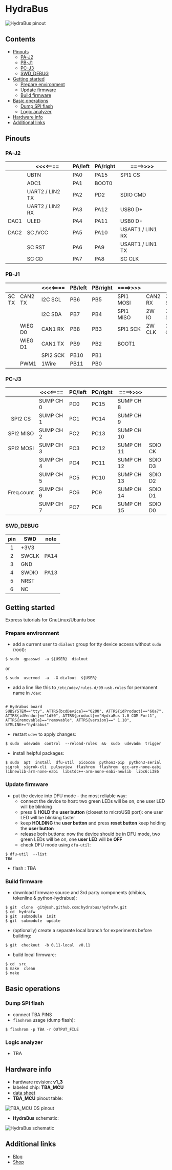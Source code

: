 

# HydraBus


![HydraBus pinout](../master/resources/hydrabus_pinout.png)  


## Contents


  * [Pinouts](#pinouts)
    * [PA-J2](#pa-j2)
    * [PB-J1](#pb-j1)
    * [PC-J3](#pc-j3)
    * [SWD_DEBUG](#swd_debug)
  * [Getting started](#getting-started)
    * [Prepare environment](#prepare-environment)
    * [Update firmware](#update-firmware)
    * [Build firmware](#build-firmware)
 * [Basic operations](#basic-operations)
    * [Dump SPI flash](#dump-spi-flash)
    * [Logic analyzer](#logic-analyzer)
 * [Hardware info](#hardware-info)
 * [Additional links](#additional-links) 




## Pinouts


### PA-J2


|      |     <<<<====    | PA/left | PA/right |    ====>>>>      |
|:----:|-----------------|---------|----------|------------------|
|      | UBTN            |   PA0   |   PA15   | SPI1 CS          |
|      | ADC1            |   PA1   |   BOOT0  |                  |
|      | UART2 / LIN2 TX |   PA2   |   PD2    | SDIO CMD         |
|      | UART2 / LIN2 RX |   PA3   |   PA12   | USB0 D+          |
| DAC1 | ULED            |   PA4   |   PA11   | USB0 D-          |
| DAC2 | SC /VCC         |   PA5   |   PA10   | USART1 / LIN1 RX |
|      | SC RST          |   PA6   |   PA9    | USART1 / LIN1 TX |
|      | SC CD           |   PA7   |   PA8    | SC CLK           |


### PB-J1


|       |         | <<<<==== | PB/left | PB/right | ====>>>>  |         |        |
|:-----:|---------|----------|---------|----------|-----------|---------|--------|
| SC TX | CAN2 TX | I2C SCL  |   PB6   |   PB5    | SPI1 MOSI | CAN2 RX | 3W SDO |
|       |         | I2C SDA  |   PB7   |   PB4    | SPI1 MISO | 2W IO   | 3W SDI |
|       | WIEG D0 | CAN1 RX  |   PB8   |   PB3    | SPI1 SCK  | 2W CLK  | 3W CLK |
|       | WIEG D1 | CAN1 TX  |   PB9   |   PB2    | BOOT1     |         |        |
|       |         | SPI2 SCK |   PB10  |   PB1    |           |         |        |
|       |   PWM1  | 1Wire    |   PB11  |   PB0    |           |         |        |


### PC-J3


|            |  <<<<==== | PC/left | PC/right | ====>>>>   |         |
|:----------:|-----------|---------|----------|------------|---------|
|            | SUMP CH 0 |   PC0   |   PC15   | SUMP CH  8 |         |
| SPI2 CS    | SUMP CH 1 |   PC1   |   PC14   | SUMP CH  9 |         |
| SPI2 MISO  | SUMP CH 2 |   PC2   |   PC13   | SUMP CH 10 |         |
| SPI2 MOSI  | SUMP CH 3 |   PC3   |   PC12   | SUMP CH 11 | SDIO CK |
|            | SUMP CH 4 |   PC4   |   PC11   | SUMP CH 12 | SDIO D3 |
|            | SUMP CH 5 |   PC5   |   PC10   | SUMP CH 13 | SDIO D2 |
| Freq.count | SUMP CH 6 |   PC6   |   PC9    | SUMP CH 14 | SDIO D1 |
|            | SUMP CH 7 |   PC7   |   PC8    | SUMP CH 15 | SDIO D0 |


### SWD_DEBUG


| pin |  SWD  | note |
|:---:|-------|------|
|  1  | +3V3  |      |
|  2  | SWCLK | PA14 |
|  3  | GND   |      |
|  4  | SWDIO | PA13 |
|  5  | NRST  |      |
|  6  | NC    |      |




## Getting started


Express tutorials for GnuLinux/Ubuntu box


### Prepare environment

 - add a current user to `dialout` group for tty device access without `sudo` (root):
```
$ sudo  gpasswd  -a ${USER}  dialout
```
or
```
$ sudo  usermod  -a  -G dialout  ${USER}
```

 - add a line like this to `/etc/udev/rules.d/99-usb.rules` for permanent name in `/dev`:
```

# Hydrabus board
SUBSYSTEM=="tty", ATTRS{bcdDevice}=="0200", ATTRS{idProduct}=="60a7", ATTRS{idVendor}=="1d50", ATTRS{product}=="HydraBus 1.0 COM Port1", ATTRS{removable}=="removable", ATTRS{version}==" 1.10", SYMLINK+="hydrabus"

```

 - restart `udev` to apply changes:
```
$ sudo  udevadm  control  --reload-rules  &&  sudo  udevadm  trigger
```

 - install helpful packages:
```
$ sudo  apt  install  dfu-util  picocom  python3-pip  python3-serial  sigrok  sigrok-cli  pulseview  flashrom  flashrom  gcc-arm-none-eabi  libnewlib-arm-none-eabi  libstdc++-arm-none-eabi-newlib  libc6:i386
```


### Update firmware

 - put the device into DFU mode - the most reliable way:
    * connect the device to host: two green LEDs will be on, one user LED will be blinking
    * press & **HOLD** the **user button** (closest to microUSB port): one user LED will be blinking faster
    * keep **HOLDING** the **user button** and press **reset button** keep holding the **user button**
    * release both buttons: now the device should be in DFU mode, two green LEDs will be on, one **user LED** will be **OFF**
    * check DFU mode using `dfu-util`:
```
$ dfu-util  --list
TBA
```
 - flash : TBA


### Build firmware

 - download firmware source and 3rd party components (chibios, tokenline & python-hydrabus):
```
$ git  clone  git@ssh.github.com:hydrabus/hydrafw.git
$ cd  hydrafw
$ git  submodule  init
$ git  submodule  update
```

 - (optionally) create a separate local branch for experiments before building:
```
$ git  checkout  -b 0.11-local  v0.11
```

 - build local firmware:
```
$ cd  src
$ make  clean
$ make
```




## Basic operations


### Dump SPI flash

 - connect TBA PINS
 - `flashrom` usage (dump flash):
```
$ flashrom -p TBA -r OUTPUT_FILE
```


### Logic analyzer

 - TBA




## Hardware info

 - hardware revision: **v1_3**
 - labeled chip: **TBA_MCU**
 - [data sheet](https://example.com/mcu.pdf)
 - **TBA_MCU** pinout table:

![TBA_MCU DS pinout](../master/resources/hydrabus_MCU_datasheet_pinout_table.png)  

 - **HydraBus** schematic:

![HydraBus schematic](../master/resources/hydrabus_schematic.png)  




## Additional links

 - [Blog]()
 - [Shop]()




